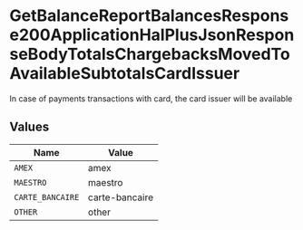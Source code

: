 # GetBalanceReportBalancesResponse200ApplicationHalPlusJsonResponseBodyTotalsChargebacksMovedToAvailableSubtotalsCardIssuer

In case of payments transactions with card, the card issuer will be available


## Values

| Name             | Value            |
| ---------------- | ---------------- |
| `AMEX`           | amex             |
| `MAESTRO`        | maestro          |
| `CARTE_BANCAIRE` | carte-bancaire   |
| `OTHER`          | other            |
